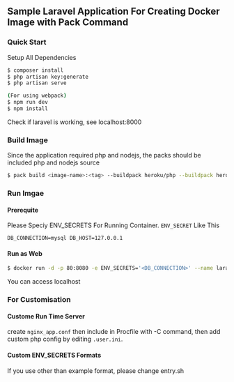 ## Sample Laravel Application For Creating Docker Image with Pack Command
### Quick Start
Setup All Dependencies

```bash
$ composer install
$ php artisan key:generate
$ php artisan serve 

(For using webpack)
$ npm run dev
$ npm install
```

Check if laravel is working, see localhost:8000

### Build Image
Since the application required php and nodejs, the packs should be included php and nodejs source

```bash
$ pack build <image-name>:<tag> --buildpack heroku/php --buildpack heroku/nodejs --builder heroku/buildpacks:18
```

### Run Imgae

#### Prerequite
Please Speciy ENV_SECRETS For Running Container.
`ENV_SECRET` Like This
```ENV_SECRETS
DB_CONNECTION=mysql DB_HOST=127.0.0.1
```

#### Run as Web
```bash
$ docker run -d -p 80:8080 -e ENV_SECRETS='<DB_CONNECTION>' --name laravel-w-pack <image-name>:<tag>
```

You can access localhost

### For Customisation
#### Custome Run Time Server
create `nginx_app.conf` then include in Procfile with -C command, then add custom php config by editing `.user.ini`.

#### Custom ENV_SECRETS Formats
If you use other than example format, please change entry.sh